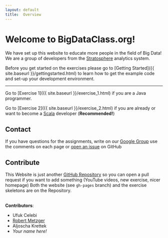 ```yaml
---
layout:	default
title:  Overview
---
```



# Welcome to BigDataClass.org!

We have set up this website to educate more people in the field of Big Data! We are a group of developers from the [Stratosphere](http://stratosphere.eu/) analytics system.

Before you get started on the exercises please go to
[Getting Started]({{ site.baseurl }}/gettingstarted.html) to learn how to get the
example code and set-up your development environment.

<hr>

Go to [Exercise 1]({{ site.baseurl }}/exercise_1.html) if you are a Java programmer.

Go to [Exercise 2]({{ site.baseurl }}/exercise_2.html) if you are already or want to become a [Scala](http://scala-lang.org) developer (**Recommended!**)


## Contact

If you have questions for the assignments, write on our [Google Group](https://groups.google.com/forum/#!forum/bigdataclass-org) use the comments on each page or [open an issue](https://github.com/stratosphere/bigdataclass.org/issues/new) on GitHub


## Contribute

This Website is just another [GitHub Repository](https://github.com/stratosphere/bigdataclass.org) so you can open a pull request if you want to add something (YouTube videos, new exercise, nicer homepage)
Both the website (see `gh-pages` branch) and the exercise skeletons are on the Repository.
<br><br>

**Contributors**:

 * Ufuk Celebi
 * [Robert Metzger](http://robertmetzger.de)
 * Aljoscha Krettek
 * *Your name here!*
